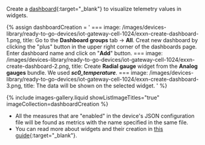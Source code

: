 Create a [dashboard](https://thingsboard.io/docs/{{page.docsPrefix}}user-guide/dashboards/){:target="_blank"} to visualize telemetry values in widgets.

{% assign dashboardCreation = '
    ===
        image: /images/devices-library/ready-to-go-devices/iot-gateway-cell-1024/exxn-create-dashboard-1.png,
        title: Go to the <b>Dashboard groups</b> tab -> <b>All</b>. Creat new dashboard by clicking the "plus" button in the upper right corner of the dashboards page. Enter dashboard name and click on "<b>Add</b>" button.
    ===
        image: /images/devices-library/ready-to-go-devices/iot-gateway-cell-1024/exxn-create-dashboard-2.png,
        title: Create <b>Radial gauge</b> widget from the <b>Analog gauges</b> bundle. We used <b><i>sc0_temperature</i></b>.
    ===
        image: /images/devices-library/ready-to-go-devices/iot-gateway-cell-1024/exxn-create-dashboard-3.png,
        title: The data will be shown on the selected widget.
'
%}

{% include images-gallery.liquid showListImageTitles="true" imageCollection=dashboardCreation %}

- All the measures that are "enabled" in the device's JSON configuration file will be found as metrics with the name specified in the same file.  
- You can read more about widgets and their creation in [this guide](https://thingsboard.io/docs/{{page.docsPrefix}}user-guide/dashboards/#widgets){:target="_blank"}.  

